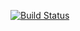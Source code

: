 [![Build Status](https://joostvermeulen.visualstudio.com/JVermeulen/_apis/build/status/JVermeulen.JVermeulen?branchName=main)](https://joostvermeulen.visualstudio.com/JVermeulen/_build/latest?definitionId=2&branchName=main)
